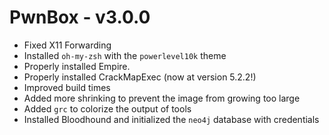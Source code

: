 # PwnBox - v3.0.0

- Fixed X11 Forwarding
- Installed `oh-my-zsh` with the `powerlevel10k` theme
- Properly installed Empire.
- Properly installed CrackMapExec (now at version 5.2.2!)
- Improved build times
- Added more shrinking to prevent the image from growing too large
- Added `grc` to colorize the output of tools
- Installed Bloodhound and initialized the `neo4j` database with credentials
